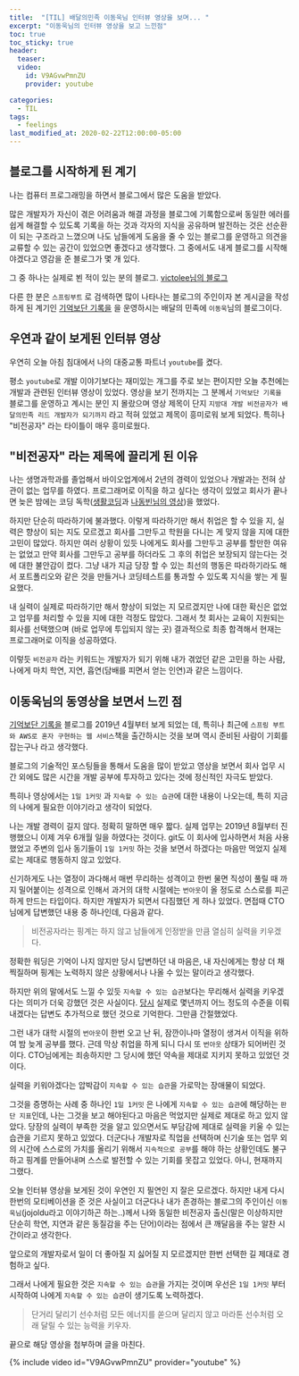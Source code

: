 ```yaml
---
title:  "[TIL] 배달의민족 이동욱님 인터뷰 영상을 보며... "
excerpt: "이동욱님의 인터뷰 영상을 보고 느낀점"
toc: true
toc_sticky: true
header:
  teaser:
  video:
    id: V9AGvwPmnZU
    provider: youtube

categories:
  - TIL
tags:
  - feelings
last_modified_at: 2020-02-22T12:00:00-05:00
---
```



## 블로그를 시작하게 된 계기

나는 컴퓨터 프로그래밍을 하면서 블로그에서 많은 도움을 받았다.

많은 개발자가 자신이 겪은 어려움과 해결 과정을 블로그에 기록함으로써 동일한 에러를 쉽게 해결할 수 있도록 기록을 하는 것과 각자의 지식을 공유하며 발전하는 것은 선순환이 되는 구조라고 느꼈으며 나도 남들에게 도움을 줄 수 있는 블로그를 운영하고 의견을 교류할 수 있는 공간이 있었으면 좋겠다고 생각했다. 그 중에서도 내게 블로그를 시작해야겠다고 영감을 준 블로그가 몇 개 있다.

그 중 하나는 실제로 뵌 적이 있는 분의 블로그. [victolee님의 블로그](https://victorydntmd.tistory.com/)

다른 한 분은 `스프링부트` 로 검색하면 많이 나타나는 블로그의 주인이자 본 게시글을 작성하게 된 계기인  [기억보단 기록을](https://jojoldu.tistory.com/) 을 운영하시는 배달의 민족에 `이동욱`님의 블로그이다.



## 우연과 같이 보게된 인터뷰 영상

우연히 오늘 아침 침대에서 나의 대중교통 파트너 `youtube`를 켰다. 

평소 `youtube`로 개발 이야기보다는 재미있는 개그를 주로 보는 편이지만 오늘 추천에는 개발과 관련된 인터뷰 영상이 있었다. 
영상을 보기 전까지는 그 분께서 `기억보단 기록을` 블로그를 운영하고 계시는 분인 지 몰랐으며 영상 제목이 단지 `지방대 개발 비전공자가 배달의민족 리드 개발자가 되기까지` 라고 적혀 있었고 제목이 흥미로워 보게 되었다. 특히나 "비전공자" 라는 타이틀이 매우 흥미로웠다.



## "비전공자" 라는 제목에 끌리게 된 이유

나는 생명과학과를 졸업해서 바이오업계에서 2년의 경력이 있었으나 개발과는 전혀 상관이 없는 업무를 하였다. 프로그래머로 이직을 하고 싶다는 생각이 있었고 회사가 끝나면 늦은 밤에는 코딩 독학([생활코딩](https://opentutorials.org/course/1)과 [나동빈님의 영상](https://www.youtube.com/channel/UChflhu32f5EUHlY7_SetNWw))을 했었다. 

하지만 단순히 따라하기에 불과했다. 이렇게 따라하기만 해서 취업은 할 수 있을 지, 실력은 향상이 되는 지도 모르겠고 회사를 그만두고 학원을 다니는 게 맞지 않을 지에 대한 고민이 많았다. 하지만 여러 상황이 있듯 나에게도 회사를 그만두고 공부를 할만한 여유는 없었고 만약 회사를 그만두고 공부를 하더라도 그 후의 취업은 보장되지 않는다는 것에 대한 불안감이 컸다. 그냥 내가 지금 당장 할 수 있는 최선의 행동은 따라하기라도 해서 포트폴리오와 같은 것을 만들거나 코딩테스트를 통과할 수 있도록 지식을 쌓는 게 필요했다. 

내 실력이 실제로 따라하기만 해서 향상이 되었는 지 모르겠지만 나에 대한 확신은 없었고 업무를 처리할 수 있을 지에 대한 걱정도 많았다. 그래서 첫 회사는 교육이 지원되는 회사를 선택했으며 (바로 업무에 투입되지 않는 곳) 결과적으로 최종 합격해서 현재는 프로그래머로 이직을 성공하였다.

이렇듯 `비전공자` 라는 키워드는 개발자가 되기 위해 내가 겪었던 같은 고민을 하는 사람, 나에게 마치 학연, 지연, 흡연(담배를 피면서 얻는 인연)과 같은 느낌이다. 



## 이동욱님의 동영상을 보면서 느낀 점

[기억보단 기록을](https://jojoldu.tistory.com/) 블로그를 2019년 4월부터 보게 되었는 데, 특히나 최근에 `스프링 부트와 AWS로 혼자 구현하는 웹 서비스`책을 출간하시는 것을 보며 역시 준비된 사람이 기회를 잡는구나 라고 생각했다. 

블로그의 기술적인 포스팅들을 통해서 도움을 많이 받았고 영상을 보면서 회사 업무 시간 외에도 많은 시간을 개발 공부에 투자하고 있다는 것에 정신적인 자극도 받았다. 

특히나 영상에서는 `1일 1커밋` 과 `지속할 수 있는 습관`에 대한 내용이 나오는데, 특히 지금의 나에게 필요한 이야기라고 생각이 되었다. 



나는 개발 경력이 길지 않다. 정확히 말하면 매우 짧다. 실제 업무는 2019년 8월부터 진행했으니 이제 겨우 6개월 일을 하였다는 것이다. git도 이 회사에 입사하면서 처음 사용했었고 주변의 입사 동기들이 `1일 1커밋` 하는 것을 보면서 하겠다는 마음만 먹었지 실제로는 제대로 행동하지 않고 있었다. 

신기하게도 나는 열정이 과다해서 매번 무리하는 성격이고 한번 물면 직성이 풀릴 때 까지 밀어붙이는 성격으로 인해서 과거의 대학 시절에는 `번아웃`이 올 정도로 스스로를 피곤하게 만드는 타입이다. 하지만 개발자가 되면서 다짐했던 게 하나 있었다. 면접때 CTO님에게 답변했던 내용 중 하나인데, 다음과 같다.  

> 비전공자라는 핑계는 하지 않고 남들에게 인정받을 만큼 열심히 실력을 키우겠다.

정확한 워딩은 기억이 나지 않지만 당시 답변하던 내 마음은,  내 자신에게는 항상 더 채찍질하며 핑계는 노력하지 않은 상황에서나 나올 수 있는 말이라고 생각했다.

하지만 위의 말에서도 느낄 수 있듯 `지속할 수 있는 습관`보다는 무리해서 실력을 키우겠다는 의미가 더욱 강했던 것은 사실이다. [당시](https://maximsungmo.github.io/til/today-feelings/) 실제로 몇년까지 어느 정도의 수준을 이뤄내겠다는 답변도 추가적으로 했던 것으로 기억한다. 그만큼 간절했었다.



그런 내가 대학 시절의 `번아웃`이 한번 오고 난 뒤, 잠깐이나마 열정이 생겨서 이직을 위하여 밤 늦게 공부를 했다. 근데 막상 취업을 하게 되니 다시 또 `번아웃` 상태가 되어버린 것이다. CTO님에게는 죄송하지만 그 당시에 했던 약속을 제대로 지키지 못하고 있었던 것이다. 

실력을 키워야겠다는 압박감이 `지속할 수 있는 습관`을 가로막는 장애물이 되었다. 

그것을 증명하는 사례 중 하나인 `1일 1커밋` 은 나에게 `지속할 수 있는 습관`에 해당하는 `판단 지표`인데,  나는 그것을 보고 해야된다고 마음은 먹었지만 실제로 제대로 하고 있지 않았다. 당장의 실력이 부족한 것을 알고 있으면서도 부담감에 제대로 실력을 키울 수 있는 습관을 기르지 못하고 있었다. 더군다나 개발자로 직업을 선택하며 신기술 또는 업무 외의 시간에 스스로의 가치를 올리기 위해서 `지속적으로 공부`를 해야 하는 상황인데도 불구하고 핑계를 만들어내며 스스로 발전할 수 있는 기회를 못잡고 있었다. 아니, 현재까지 그랬다. 



오늘 인터뷰 영상을 보게된 것이 우연인 지 필연인 지 잘은 모르겠다. 하지만 내게 다시 한번의 모티베이션을 준 것은 사실이고 더군다나 내가 존경하는 블로그의 주인이신 `이동욱님`(jojoldu라고 이야기하곤 하는..)께서 나와 동일한 비전공자 출신(말은 이상하지만 단순히 학연, 지연과 같은 동질감을 주는 단어)이라는 점에서 큰 깨달음을 주는 알찬 시간이라고 생각한다. 

앞으로의 개발자로서 일이 더 좋아질 지 싫어질 지 모르겠지만 한번 선택한 길 제대로 경험하고 싶다. 

그래서 나에게 필요한 것은 `지속할 수 있는 습관`을 가지는 것이며 우선은 `1일 1커밋` 부터 시작하여 나에게 `지속할 수 있는 습관`이 생기도록 노력하겠다. 



> 단거리 달리기 선수처럼 모든 에너지를 쏟으며 달리지 않고 마라톤 선수처럼 오래 달릴 수 있는 능력을 키우자.



끝으로 해당 영상을 첨부하며 글을 마친다.



{% include video id="V9AGvwPmnZU" provider="youtube" %}

